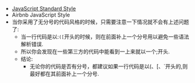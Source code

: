 - [JavaScript Standard Style](https://standardjs.com)
- Airbnb JavaScript Style
- 当你采用了无分号的代码风格的时候，只需要注意一下情况就不会有上述问题了:
    - 当一行代码是以:`([`开头的时候，则在前面补上一个分号用以避免一些语法解析错误.
    - 所以你会发现在一些第三方的代码中能看到一上来就以一个;开头.
    - 结论:
        - 无论你的代码是否有分号，都建议如果一行代码是以(、[、`开头的,则最好都在其前面补上一个分号.